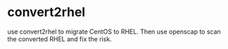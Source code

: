 # convert2rhel
use convert2rhel to migrate CentOS to RHEL. Then use openscap to scan the converted RHEL and fix the risk.
